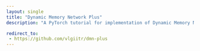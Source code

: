 ```yaml
---
layout: single
title: "Dynamic Memory Network Plus"
description: "A PyTorch tutorial for implementation of Dynamic Memory Network Plus for Visual and Textual Question Answering. The architecture employs unique attention layers that maintain a fixed sequential order with the help of an episodic memory module."

redirect_to:
 - https://github.com/vlgiitr/dmn-plus
---
```


<!-- {% include figure image_path="/assets/images/projects/ExpressionMorphing/input.png" description="dwadaw" %} -->







